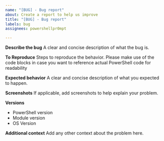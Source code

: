 ```yaml
---
name: "[BUG] - Bug report"
about: Create a report to help us improve
title: "[BUG] - Bug report"
labels: bug
assignees: powershellpr0mpt

---
```


**Describe the bug**
A clear and concise description of what the bug is.

**To Reproduce**
Steps to reproduce the behavior.
Please make use of the code blocks in case you want to reference actual PowerShell code for readability

**Expected behavior**
A clear and concise description of what you expected to happen.

**Screenshots**
If applicable, add screenshots to help explain your problem.

**Versions**
 - PowerShell version
 - Module version
 - OS Version

**Additional context**
Add any other context about the problem here.
